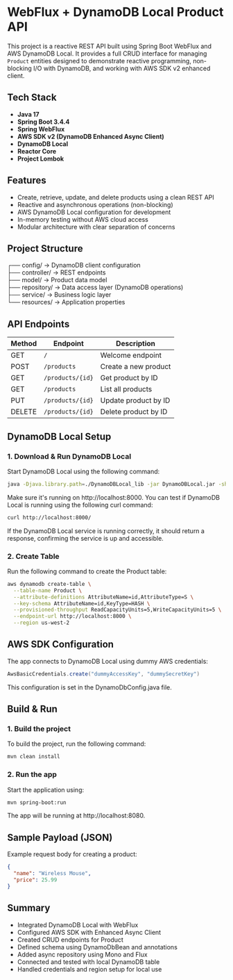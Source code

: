 # WebFlux + DynamoDB Local Product API
This project is a reactive REST API built using Spring Boot WebFlux and AWS DynamoDB Local. It provides a full CRUD interface for managing `Product` entities designed to demonstrate reactive programming, non-blocking I/O with DynamoDB, and working with AWS SDK v2 enhanced client.

## Tech Stack
- **Java 17**
- **Spring Boot 3.4.4**
- **Spring WebFlux**
- **AWS SDK v2 (DynamoDB Enhanced Async Client)**
- **DynamoDB Local**
- **Reactor Core**
- **Project Lombok**

## Features
- Create, retrieve, update, and delete products using a clean REST API
- Reactive and asynchronous operations (non-blocking)
- AWS DynamoDB Local configuration for development
- In-memory testing without AWS cloud access
- Modular architecture with clear separation of concerns

## Project Structure
┌── config/ → DynamoDB client configuration  
├── controller/ → REST endpoints   
├── model/ → Product data model   
├── repository/ → Data access layer (DynamoDB operations)   
├── service/ → Business logic layer   
└── resources/ → Application properties  

## API Endpoints
| Method | Endpoint           | Description           |
|--------|--------------------|-----------------------|
| GET    | `/`                | Welcome endpoint      |
| POST   | `/products`        | Create a new product  |
| GET    | `/products/{id}`   | Get product by ID     |
| GET    | `/products`        | List all products     |
| PUT    | `/products/{id}`   | Update product by ID  |
| DELETE | `/products/{id}`   | Delete product by ID  |

## DynamoDB Local Setup
### 1. Download & Run DynamoDB Local
Start DynamoDB Local using the following command:
```bash
java -Djava.library.path=./DynamoDBLocal_lib -jar DynamoDBLocal.jar -sharedDb
```
Make sure it's running on http://localhost:8000.
You can test if DynamoDB Local is running using the following curl command:
```bash
curl http://localhost:8000/
```  
If the DynamoDB Local service is running correctly, it should return a response, confirming the service is up and accessible.

### 2. Create Table
Run the following command to create the Product table:
```bash
aws dynamodb create-table \
  --table-name Product \
  --attribute-definitions AttributeName=id,AttributeType=S \
  --key-schema AttributeName=id,KeyType=HASH \
  --provisioned-throughput ReadCapacityUnits=5,WriteCapacityUnits=5 \
  --endpoint-url http://localhost:8000 \
  --region us-west-2
```  

## AWS SDK Configuration
The app connects to DynamoDB Local using dummy AWS credentials:
```java
AwsBasicCredentials.create("dummyAccessKey", "dummySecretKey")
```
This configuration is set in the DynamoDbConfig.java file.

## Build & Run
### 1. Build the project
To build the project, run the following command:
```bash
mvn clean install
```  
### 2. Run the app
Start the application using:
```bash
mvn spring-boot:run
```  
The app will be running at http://localhost:8080.

## Sample Payload (JSON)
Example request body for creating a product:
```json
{
  "name": "Wireless Mouse",
  "price": 25.99
}
```  

## Summary
- Integrated DynamoDB Local with WebFlux
- Configured AWS SDK with Enhanced Async Client
- Created CRUD endpoints for Product
- Defined schema using DynamoDbBean and annotations
- Added async repository using Mono and Flux
- Connected and tested with local DynamoDB table
- Handled credentials and region setup for local use
